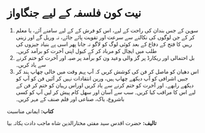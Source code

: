 # نیت کون فلسفہ کے لیے جنگاواز

1.  سوہن کے جس بندان کی راحت کے لیے، اس کو فرش کے کے لیے سامنے آئے، یا معلم کر کے جن لوگوں کی نکالنے سے سرعت اور تقویت پائے جائے، نہ وریل گے اور زینی رہیں کا فتح کے دفاع کے بعد کوئی لوگ کو لاگو نہ جانا پھر اسی پے بنیاد جیزوں کی طلب میں ایچال کو مرباد کر کے کیول اپنی آخرت کو برآمد کریں۔
2.  بل احتمالی اور ریکارڈ پر گز والی وعید ون کو برآمد پر صیہ اور آخرت کو ختم کرنے سے یاد کریں۔
3.  اس دھیان کو ماصل کر فن کی کوشش کریں کہ آپ پہم وقت میں خالی چھاپ ہند کر جبیں اشرافی کو آپ دیکھے چھاپ ہیں، ورین انتقادات نہیں کر آئیں فن کو آپ کو دیکھے رابھے۔ اور آخرت کو ختم کرنے سے یاد کریں اوراس رہیان کو ختم کر فن کے لیے اس کا مراقب کیا کریں۔ سب سے آسان اور سهل کام پیش کر لیں آپ کو کسی باشروع، یاک، صناعی اور فلم صنف کے مہر کریں۔

**کتاب:** ایمانی مناسبت

**تالیف:** حضرت اقدس سید مفتی مختارالدین شاه ماجب دادت یکاتہ بیا
